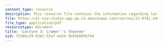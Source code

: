 ```yaml
---
content_type: resource
description: This resource file contains the information regarding lecture 3.
file: https://ol-ocw-studio-app-qa.s3.amazonaws.com/courses/15-070j-advanced-stochastic-processes-fall-2013/f536bc29826255afee543b03b605bf4d_MIT15_070JF13_Lec3.pdf
file_type: application/pdf
resourcetype: Document
title: 'Lecture 3: Cramer''s theorem'
uid: f536bc29-8262-55af-ee54-3b03b605bf4d
---
```

